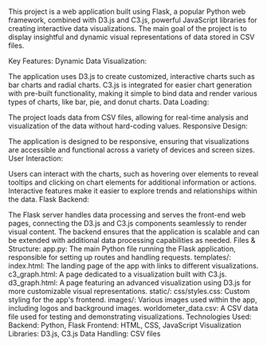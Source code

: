 This project is a web application built using Flask, a popular Python web framework, combined with D3.js and C3.js, powerful JavaScript libraries for creating interactive data visualizations. The main goal of the project is to display insightful and dynamic visual representations of data stored in CSV files.

Key Features:
Dynamic Data Visualization:

The application uses D3.js to create customized, interactive charts such as bar charts and radial charts.
C3.js is integrated for easier chart generation with pre-built functionality, making it simple to bind data and render various types of charts, like bar, pie, and donut charts.
Data Loading:

The project loads data from CSV files, allowing for real-time analysis and visualization of the data without hard-coding values.
Responsive Design:

The application is designed to be responsive, ensuring that visualizations are accessible and functional across a variety of devices and screen sizes.
User Interaction:

Users can interact with the charts, such as hovering over elements to reveal tooltips and clicking on chart elements for additional information or actions.
Interactive features make it easier to explore trends and relationships within the data.
Flask Backend:

The Flask server handles data processing and serves the front-end web pages, connecting the D3.js and C3.js components seamlessly to render visual content.
The backend ensures that the application is scalable and can be extended with additional data processing capabilities as needed.
Files & Structure:
app.py: The main Python file running the Flask application, responsible for setting up routes and handling requests.
templates/:
index.html: The landing page of the app with links to different visualizations.
c3_graph.html: A page dedicated to a visualization built with C3.js.
d3_graph.html: A page featuring an advanced visualization using D3.js for more customizable visual representations.
static/:
css/styles.css: Custom styling for the app's frontend.
images/: Various images used within the app, including logos and background images.
worldometer_data.csv: A CSV data file used for testing and demonstrating visualizations.
Technologies Used:
Backend: Python, Flask
Frontend: HTML, CSS, JavaScript
Visualization Libraries: D3.js, C3.js
Data Handling: CSV files
